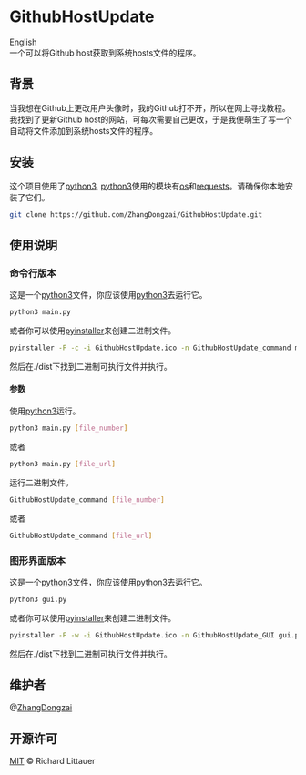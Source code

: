# GithubHostUpdate

[English](README.md)  
一个可以将Github host获取到系统hosts文件的程序。

## 背景

当我想在Github上更改用户头像时，我的Github打不开，所以在网上寻找教程。我找到了更新Github host的网站，可每次需要自己更改，于是我便萌生了写一个自动将文件添加到系统hosts文件的程序。

## 安装

这个项目使用了[python3](https://python.org), [python3](https://python.org)使用的模块有[os](https://docs.python.org/3/library/os.html)和[requests](https://requests.readthedocs.io/)。请确保你本地安装了它们。
 
```sh
git clone https://github.com/ZhangDongzai/GithubHostUpdate.git
```

## 使用说明

### 命令行版本

这是一个[python3](https://python.org)文件，你应该使用[python3](https://python.org)去运行它。

```sh
python3 main.py
```

或者你可以使用[pyinstaller](http://www.pyinstaller.org/)来创建二进制文件。

```sh
pyinstaller -F -c -i GithubHostUpdate.ico -n GithubHostUpdate_command main.py
```

然后在./dist下找到二进制可执行文件并执行。

#### 参数

使用[python3](https://python.org)运行。

```sh
python3 main.py [file_number]
```

或者

```sh
python3 main.py [file_url]
```

运行二进制文件。


```sh
GithubHostUpdate_command [file_number]
```

或者

```sh
GithubHostUpdate_command [file_url]
```

### 图形界面版本

这是一个[python3](https://python.org)文件，你应该使用[python3](https://python.org)去运行它。

```sh
python3 gui.py
```

或者你可以使用[pyinstaller](http://www.pyinstaller.org/)来创建二进制文件。

```sh
pyinstaller -F -w -i GithubHostUpdate.ico -n GithubHostUpdate_GUI gui.py
```

然后在./dist下找到二进制可执行文件并执行。

## 维护者

@[ZhangDongzai](https://github.com/ZhangDongzai)

## 开源许可

[MIT](LICENSE) © Richard Littauer